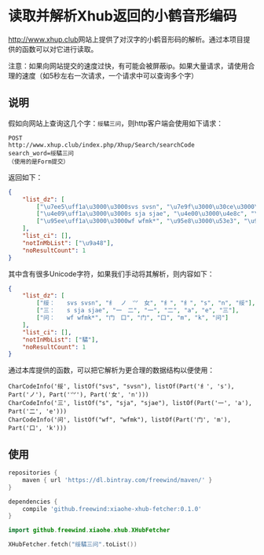 读取并解析Xhub返回的小鹤音形编码
==================

<http://www.xhup.club>网站上提供了对汉字的小鹤音形码的解析。通过本项目提供的函数可以对它进行读取。

注意：如果向网站提交的速度过快，有可能会被屏蔽ip。如果大量请求，请使用合理的速度（如5秒左右一次请求，一个请求中可以查询多个字）

说明
---

假如向网站上查询这几个字：`绥驈三问`，则http客户端会使用如下请求：

```
POST
http://www.xhup.club/index.php/Xhup/Search/searchCode
search_word=绥驈三问
（使用的是Form提交）
```

返回如下：

```json
{
    "list_dz": [
        ["\u7ee5\uff1a\u3000\u3000svs svsn", "\u7e9f\u3000\u30ce\u3000\u2e8d\u3000\u5973", "\u7e9f", "\u5973", "s", "n", "\u7ee5"],
        ["\u4e09\uff1a\u3000\u3000s sja sjae", "\u4e00\u3000\u4e8c", "\u4e00", "\u4e8c", "a", "e", "\u4e09"],
        ["\u95ee\uff1a\u3000\u3000wf wfmk*", "\u95e8\u3000\u53e3", "\u95e8", "\u53e3", "m", "k", "\u95ee"]
    ],
    "list_ci": [],
    "notInMbList": ["\u9a48"],
    "noResultCount": 1
}
```

其中含有很多Unicode字符，如果我们手动将其解析，则内容如下：

```json
{
    "list_dz": [
        ["绥：　　svs svsn", "纟　ノ　⺍　女", "纟", "纟", "s", "n", "绥"],
        ["三：　　s sja sjae", "一　二", "一", "二", "a", "e", "三"],
        ["问：　　wf wfmk*", "门　口", "门", "口", "m", "k", "问"]
    ],
    "list_ci": [],
    "notInMbList": ["驈"],
    "noResultCount": 1
}
```

通过本库提供的函数，可以把它解析为更合理的数据结构以便使用：

```
CharCodeInfo('绥', listOf("svs", "svsn"), listOf(Part('纟', 's'), Part('ノ'), Part('⺍'), Part('女', 'n')))
CharCodeInfo('三', listOf("s", "sja", "sjae"), listOf(Part('一', 'a'), Part('二', 'e')))
CharCodeInfo('问', listOf("wf", "wfmk"), listOf(Part('门', 'm'), Part('口', 'k')))
```

使用
---

```gradle
repositories {
    maven { url 'https://dl.bintray.com/freewind/maven/' }
}

dependencies {
    compile 'github.freewind:xiaohe-xhub-fetcher:0.1.0'
}
```

```kotlin
import github.freewind.xiaohe.xhub.XHubFetcher

XHubFetcher.fetch("绥驈三问".toList())
```